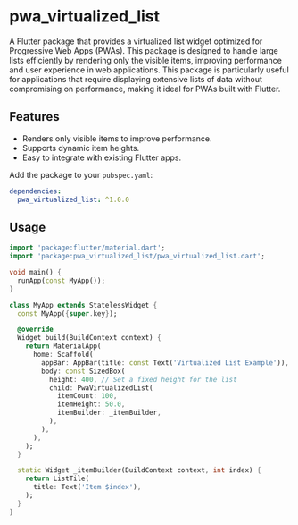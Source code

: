 # pwa_virtualized_list

A Flutter package that provides a virtualized list widget optimized for Progressive Web Apps (PWAs). This package is designed to handle large lists efficiently by rendering only the visible items, improving performance and user experience in web applications.
This package is particularly useful for applications that require displaying extensive lists of data without compromising on performance, making it ideal for PWAs built with Flutter.

## Features

- Renders only visible items to improve performance.
- Supports dynamic item heights.
- Easy to integrate with existing Flutter apps.

Add the package to your `pubspec.yaml`:
```yaml
dependencies:
  pwa_virtualized_list: ^1.0.0
  ```

## Usage

```dart
import 'package:flutter/material.dart';
import 'package:pwa_virtualized_list/pwa_virtualized_list.dart';

void main() {
  runApp(const MyApp());
}

class MyApp extends StatelessWidget {
  const MyApp({super.key});

  @override
  Widget build(BuildContext context) {
    return MaterialApp(
      home: Scaffold(
        appBar: AppBar(title: const Text('Virtualized List Example')),
        body: const SizedBox(
          height: 400, // Set a fixed height for the list
          child: PwaVirtualizedList(
            itemCount: 100,
            itemHeight: 50.0,
            itemBuilder: _itemBuilder,
          ),
        ),
      ),
    );
  }

  static Widget _itemBuilder(BuildContext context, int index) {
    return ListTile(
      title: Text('Item $index'),
    );
  }
}
```
